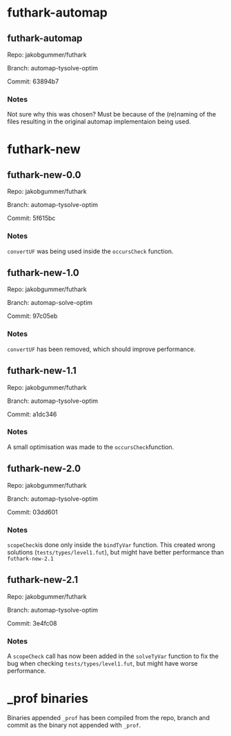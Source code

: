 # futhark-automap
## futhark-automap 
Repo: jakobgummer/futhark

Branch: automap-tysolve-optim 

Commit: 63894b7
### Notes
Not sure why this was chosen?
Must be because of the (re)naming of the files resulting in the original automap implementaion being used.


# futhark-new
## futhark-new-0.0
Repo: jakobgummer/futhark

Branch: automap-tysolve-optim

Commit: 5f615bc

### Notes
`convertUF` was being used inside the `occursCheck` function.


## futhark-new-1.0
Repo: jakobgummer/futhark

Branch: automap-solve-optim

Commit: 97c05eb

### Notes
`convertUF` has been removed, which should improve performance.


## futhark-new-1.1
Repo: jakobgummer/futhark

Branch: automap-tysolve-optim

Commit: a1dc346 

### Notes
A small optimisation was made to the `occursCheck`function.



## futhark-new-2.0
Repo: jakobgummer/futhark

Branch: automap-tysolve-optim

Commit: 03dd601

### Notes
`scopeCheck`is done only inside the `bindTyVar` function. This created wrong solutions (`tests/types/level1.fut`), but might have better performance than `futhark-new-2.1`


## futhark-new-2.1
Repo: jakobgummer/futhark

Branch: automap-tysolve-optim

Commit: 3e4fc08

### Notes
A `scopeCheck` call has now been added in the `solveTyVar` function to fix the bug when checking `tests/types/level1.fut`, but might have worse performance.



# _prof binaries
Binaries appended `_prof` has been compiled from the repo, branch and commit as the binary not appended with `_prof`.
